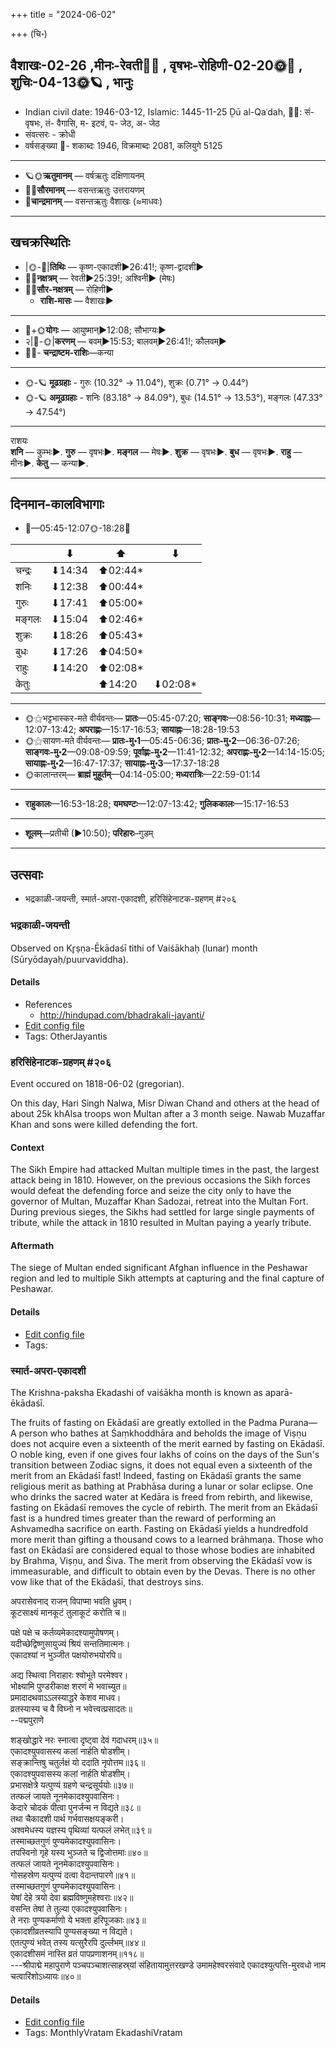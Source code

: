 +++
title = "2024-06-02"

+++
(चि॰)
## वैशाखः-02-26  ,मीनः-रेवती🌛🌌  ,  वृषभः-रोहिणी-02-20🌞🌌  ,  शुचिः-04-13🌞🪐  , भानुः
- Indian civil date: 1946-03-12, Islamic: 1445-11-25 Ḏū al-Qaʿdah, 🌌🌞: सं- वृषभः, तं- वैगासि, म- इटवं, प- जेठ, अ- जेठ
- संवत्सरः - क्रोधी
- वर्षसङ्ख्या 🌛- शकाब्दः 1946, विक्रमाब्दः 2081, कलियुगे 5125
___________________
- 🪐🌞**ऋतुमानम्** — वर्षऋतुः दक्षिणायनम्
- 🌌🌞**सौरमानम्** — वसन्तऋतुः उत्तरायणम्
- 🌛**चान्द्रमानम्** — वसन्तऋतुः वैशाखः (≈माधवः)
___________________


## खचक्रस्थितिः
- |🌞-🌛|**तिथिः** — कृष्ण-एकादशी►26:41!; कृष्ण-द्वादशी►  
- 🌌🌛**नक्षत्रम्** — रेवती►25:39!; अश्विनी► (मेषः)  
- 🌌🌞**सौर-नक्षत्रम्** — रोहिणी►  
  - **राशि-मासः** — वैशाखः► 
___________________
- 🌛+🌞**योगः** — आयुष्मान्►12:08; सौभाग्यः►  
- २|🌛-🌞|**करणम्** — बवम्►15:53; बालवम्►26:41!; कौलवम्►  
- 🌌🌛- **चन्द्राष्टम-राशिः**—कन्या  
___________________
- 🌞-🪐 **मूढग्रहाः** - गुरुः (10.32° → 11.04°), शुक्रः (0.71° → 0.44°)
- 🌞-🪐 **अमूढग्रहाः** - शनिः (83.18° → 84.09°), बुधः (14.51° → 13.53°), मङ्गलः (47.33° → 47.54°)
___________________
राशयः  
**शनि** — कुम्भः►. **गुरु** — वृषभः►. **मङ्गल** — मेषः►. **शुक्र** — वृषभः►. **बुध** — वृषभः►. **राहु** — मीनः►. **केतु** — कन्या►. 
___________________


## दिनमान-कालविभागाः
- 🌅—05:45-12:07🌞-18:28🌇  

|      |⬇     |⬆     |⬇     |
|------|-----|-----|------|
|चन्द्रः|⬇14:34 |⬆02:44*|     |
|शनिः   |⬇12:38 |⬆00:44*|     |
|गुरुः  |⬇17:41 |⬆05:00*|     |
|मङ्गलः |⬇15:04 |⬆02:46*|     |
|शुक्रः |⬇18:26 |⬆05:43*|     |
|बुधः   |⬇17:26 |⬆04:50*|     |
|राहुः  |⬇14:20 |⬆02:08*|     |
|केतुः  |     |⬆14:20 |⬇02:08*|
___________________
- 🌞⚝भट्टभास्कर-मते वीर्यवन्तः— **प्रातः**—05:45-07:20; **साङ्गवः**—08:56-10:31; **मध्याह्नः**—12:07-13:42; **अपराह्णः**—15:17-16:53; **सायाह्नः**—18:28-19:53  
- 🌞⚝सायण-मते वीर्यवन्तः— **प्रातः-मु॰1**—05:45-06:36; **प्रातः-मु॰2**—06:36-07:26; **साङ्गवः-मु॰2**—09:08-09:59; **पूर्वाह्णः-मु॰2**—11:41-12:32; **अपराह्णः-मु॰2**—14:14-15:05; **सायाह्नः-मु॰2**—16:47-17:37; **सायाह्नः-मु॰3**—17:37-18:28  
- 🌞कालान्तरम्— **ब्राह्मं मुहूर्तम्**—04:14-05:00; **मध्यरात्रिः**—22:59-01:14  
___________________
- **राहुकालः**—16:53-18:28; **यमघण्टः**—12:07-13:42; **गुलिककालः**—15:17-16:53  
___________________
- **शूलम्**—प्रतीची (►10:50); **परिहारः**–गुडम्  
___________________

## उत्सवाः
- भद्रकाळी-जयन्ती, स्मार्त-अपरा-एकादशी, हरिसिंहेनाटक-ग्रहणम् #२०६
### भद्रकाळी-जयन्ती

Observed on Kr̥ṣṇa-Ēkādaśī tithi of Vaiśākhaḥ (lunar) month (Sūryōdayaḥ/puurvaviddha). 



#### Details
- References
  - http://hindupad.com/bhadrakali-jayanti/
- [Edit config file](https://github.com/jyotisham/adyatithi/blob/master/devatA/shakti/lunar_month/tithi/02/26/bhadrakALI~jayantI.toml)
- Tags: OtherJayantis


### हरिसिंहेनाटक-ग्रहणम् #२०६

Event occured on 1818-06-02 (gregorian). 

On this day, Hari Singh Nalwa, Misr Diwan Chand and others at the head of about 25k khAlsa troops won Multan after a 3 month seige. Nawab Muzaffar Khan and sons were killed defending the fort.

#### Context
The Sikh Empire had attacked Multan multiple times in the past, the largest attack being in 1810. However, on the previous occasions the Sikh forces would defeat the defending force and seize the city only to have the governor of Multan, Muzaffar Khan Sadozai, retreat into the Multan Fort. During previous sieges, the Sikhs had settled for large single payments of tribute, while the attack in 1810 resulted in Multan paying a yearly tribute. 

#### Aftermath
The siege of Multan ended significant Afghan influence in the Peshawar region and led to multiple Sikh attempts at capturing and the final capture of Peshawar.

#### Details
- [Edit config file](https://github.com/jyotisham/adyatithi/blob/master/mahApuruSha/xatra-later/gregorian/day/06/02/khAlsa-sainyena_mUlasthAna-grahaNam.toml)
- Tags: 


### स्मार्त-अपरा-एकादशी



The Krishna-paksha Ekadashi of vaiśākha month is known as aparā-ēkādaśī.

The fruits of fasting on Ekādaśī are greatly extolled in the Padma Purana—
A person who bathes at Śaṃkhoddhāra and beholds the image of Viṣṇu does not acquire even a sixteenth of the merit earned by fasting on Ekādaśī. O noble king, even if one gives four lakhs of coins on the days of the Sun's transition between Zodiac signs, it does not equal even a sixteenth of the merit from an Ekādaśī fast! Indeed, fasting on Ekādaśī grants the same religious merit as bathing at Prabhāsa during a lunar or solar eclipse. One who drinks the sacred water at Kedāra is freed from rebirth, and likewise, fasting on Ekādaśī removes the cycle of rebirth. 
The merit from an Ekādaśī fast is a hundred times greater than the reward of performing an Ashvamedha sacrifice on earth. Fasting on Ekādaśī yields a hundredfold more merit than gifting a thousand cows to a learned brāhmaṇa. Those who fast on Ekādaśī are considered equal to those whose bodies are inhabited by Brahma, Viṣṇu, and Śiva. The merit from observing the Ekādaśī vow is immeasurable, and difficult to obtain even by the Devas. There is no other vow like that of the Ekādaśī, that destroys sins.

अपरासेवनाद् राजन् विपाप्मा भवति ध्रुवम्।  
कूटसाक्ष्यं मानकूटं तुलाकूटं करोति च॥  
  
पक्षे पक्षे च कर्तव्यमेकादश्यामुपोषणम्।  
यदीच्छेद्विष्णुसायुज्यं श्रियं सन्ततिमात्मनः।  
एकादश्यां न भुञ्जीत पक्षयोरुभयोरपि॥  
  
अद्य स्थित्वा निराहारः श्वोभूते परमेश्वर।  
भोक्ष्यामि पुण्डरीकाक्ष शरणं मे भवाच्युत॥  
प्रमादादथवाऽऽलस्याद्धरे केशव माधव।  
व्रतस्यास्य च वै विघ्नो न भवेत्त्वत्प्रसादतः॥  
--पद्मपुराणे  
  
शङ्खोद्धारे नरः स्नात्वा दृष्ट्वा देवं गदाधरम्॥३५॥  
एकादश्युपवासस्य कलां नार्हति षोडशीम्।  
सङ्क्रान्तिषु चतुर्लक्षं यो ददाति नृपोत्तम॥३६॥  
एकादश्युपवासस्य कलां नार्हति षोडशीम्।  
प्रभासक्षेत्रे यत्पुण्यं ग्रहणे चन्द्रसूर्ययोः॥३७॥  
तत्फलं जायते नूनमेकादश्युपवासिनः।  
केदारे चोदकं पीत्वा पुनर्जन्म न विद्यते॥३८॥  
तथा चैकादशी पार्थ गर्भवासक्षयङ्करी।  
अश्वमेधस्य यज्ञस्य पृथिव्यां यत्फलं लभेत्॥३९॥  
तस्माच्छतगुणं पुण्यमेकादश्युपवासिनः।  
तपस्विनो गृहे यस्य भुञ्जते च द्विजोत्तमाः॥४०॥  
तत्फलं जायते नूनमेकादश्युपवासिनः।  
गोसहस्रेण यत्पुण्यं दत्वा वेदान्तपारगे॥४१॥  
तस्माच्छतगुणं पुण्यमेकादश्युपवासिनः।  
येषां देहे त्रयो देवा ब्रह्मविष्णुमहेश्वराः॥४२॥  
वसन्ति तेषां ते तुल्या एकादश्युपवासिनः।  
ते नराः पुण्यकर्माणो ये भक्ता हरिपूजकाः॥४३॥  
एकादशीव्रतस्यापि पुण्यसङ्ख्या न विद्यते।  
एतत्पुण्यं भवेत् तस्य यत्सुरैरपि दुर्ल्लभम्॥४४॥  
एकादशीसमं नास्ति व्रतं पापप्रणाशनम्॥११८॥  
---श्रीपाद्मे महापुराणे पञ्चपञ्चाशत्साहस्र्यां संहितायामुत्तरखण्डे उमामहेश्वरसंवादे एकादश्युत्पत्ति-मुरवधो नाम चत्वारिंशोऽध्यायः॥४०॥



#### Details
- [Edit config file](https://github.com/jyotisham/adyatithi/blob/master/time_focus/monthly/ekAdashI/description_only/aparA-EkAdazI.toml)
- Tags: MonthlyVratam EkadashiVratam


